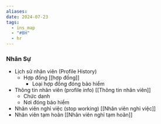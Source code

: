 ```yaml
---
aliases: 
date: 2024-07-23
tags:
  - ins_map
  - "#BH"
  - hr
---
```

### Nhân Sự
- Lịch sử nhân viên (Profile History)
	- Hợp đồng [[hợp đồng]]
		- Loại hợp đồng đóng bảo hiểm 
- Thông tin nhân viên (profile info) [[Thông tin nhân viên]]
	- Chức danh
	- Nơi đóng bảo hiểm
- Nhân viên nghỉ việc (stop working) [[Nhân viên nghỉ việc]]
- Nhân viên tạm hoãn [[Nhân viên nghỉ tạm hoãn]]